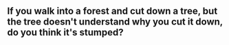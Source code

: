 ## If you walk into a forest and cut down a tree, but the tree doesn't understand why you cut it down, do you think it's stumped?